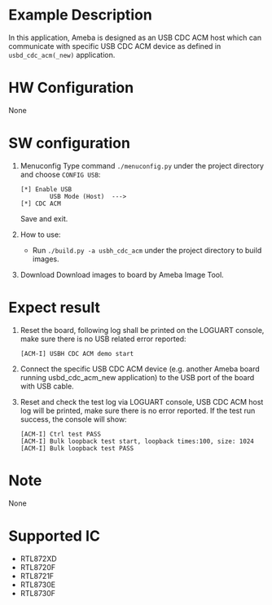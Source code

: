 # Example Description

In this application, Ameba is designed as an USB CDC ACM host which can communicate with specific USB CDC ACM device as defined in `usbd_cdc_acm(_new)` application.

# HW Configuration

None

# SW configuration

1. Menuconfig
	Type command `./menuconfig.py` under the project directory and choose `CONFIG USB`:
	```
	[*] Enable USB
			USB Mode (Host)  --->
	[*] CDC ACM
	```
	Save and exit.

2. How to use:
   - Run `./build.py -a usbh_cdc_acm` under the project directory to build images.

3. Download
	Download images to board by Ameba Image Tool.

# Expect result

1. Reset the board, following log shall be printed on the LOGUART console, make sure there is no USB related error reported:
	```
	[ACM-I] USBH CDC ACM demo start
	```

2. Connect the specific USB CDC ACM device (e.g. another Ameba board running usbd_cdc_acm_new application) to the USB port of the board with USB cable.

3. Reset and check the test log via LOGUART console, USB CDC ACM host log will be printed, make sure there is no error reported. If the test run success, the console will show:
	```
	[ACM-I] Ctrl test PASS
	[ACM-I] Bulk loopback test start, loopback times:100, size: 1024
	[ACM-I] Bulk loopback test PASS
	```

# Note

None

# Supported IC

- RTL872XD
- RTL8720F
- RTL8721F
- RTL8730E
- RTL8730F
